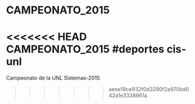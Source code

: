 # CAMPEONATO_2015
<<<<<<< HEAD
CAMPEONATO_2015
#deportes cis-unl
=======
Campeonato de la UNL Sistemas-2015
>>>>>>> aeee19ce932f0d3280f2a970bd042a1e3338661a
